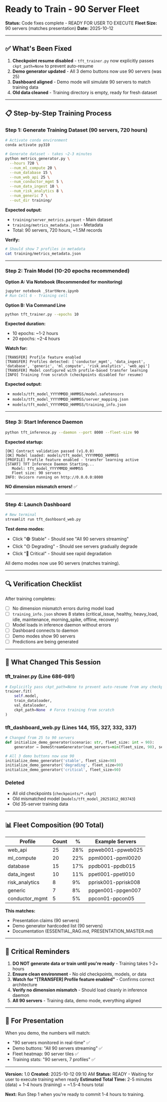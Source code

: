 # Ready to Train - 90 Server Fleet

**Status:** Code fixes complete - READY FOR USER TO EXECUTE
**Fleet Size:** 90 servers (matches presentation)
**Date:** 2025-10-12

---

## ✅ What's Been Fixed

1. **Checkpoint resume disabled** - `tft_trainer.py` now explicitly passes `ckpt_path=None` to prevent auto-resume
2. **Demo generator updated** - All 3 demo buttons now use 90 servers (was 25)
3. **Dashboard aligned** - Demo mode will simulate 90 servers to match training data
4. **Old data cleaned** - Training directory is empty, ready for fresh dataset

---

## 📋 Step-by-Step Training Process

### Step 1: Generate Training Dataset (90 servers, 720 hours)

```bash
# Activate conda environment
conda activate py310

# Generate dataset - takes ~2-3 minutes
python metrics_generator.py \
  --hours 720 \
  --num_ml_compute 20 \
  --num_database 15 \
  --num_web_api 25 \
  --num_conductor_mgmt 5 \
  --num_data_ingest 10 \
  --num_risk_analytics 8 \
  --num_generic 7 \
  --out_dir training/
```

**Expected output:**
- `training/server_metrics.parquet` - Main dataset
- `training/metrics_metadata.json` - Metadata
- Total: 90 servers, 720 hours, ~1.5M records

**Verify:**
```bash
# Should show 7 profiles in metadata
cat training/metrics_metadata.json
```

---

### Step 2: Train Model (10-20 epochs recommended)

**Option A: Via Notebook (Recommended for monitoring)**
```bash
jupyter notebook _StartHere.ipynb
# Run Cell 6 - Training cell
```

**Option B: Via Command Line**
```bash
python tft_trainer.py --epochs 10
```

**Expected duration:**
- 10 epochs: ~1-2 hours
- 20 epochs: ~2-4 hours

**Watch for:**
```
[TRANSFER] Profile feature enabled
[TRANSFER] Profiles detected: ['conductor_mgmt', 'data_ingest', 'database', 'generic', 'ml_compute', 'risk_analytics', 'web_api']
[TRANSFER] Model configured with profile-based transfer learning
[INFO] Training from scratch (checkpoints disabled for resume)
```

**Expected output:**
- `models/tft_model_YYYYMMDD_HHMMSS/model.safetensors`
- `models/tft_model_YYYYMMDD_HHMMSS/server_mapping.json`
- `models/tft_model_YYYYMMDD_HHMMSS/training_info.json`

---

### Step 3: Start Inference Daemon

```bash
python tft_inference.py --daemon --port 8000 --fleet-size 90
```

**Expected startup:**
```
[OK] Contract validation passed (v1.0.0)
[OK] Model loaded: models/tft_model_YYYYMMDD_HHMMSS
[PROFILE] Profile feature enabled - transfer learning active
[START] TFT Inference Daemon Starting...
   Model: tft_model_YYYYMMDD_HHMMSS
   Fleet size: 90 servers
INFO: Uvicorn running on http://0.0.0.0:8000
```

**NO dimension mismatch errors!** ✅

---

### Step 4: Launch Dashboard

```bash
# New terminal
streamlit run tft_dashboard_web.py
```

**Test demo modes:**
- Click "🟢 Stable" - Should see "All 90 servers streaming"
- Click "🟡 Degrading" - Should see servers gradually degrade
- Click "🔴 Critical" - Should see rapid degradation

All demo modes now use 90 servers (matches training).

---

## 🔍 Verification Checklist

After training completes:

- [ ] No dimension mismatch errors during model load
- [ ] `training_info.json` shows 8 states (critical_issue, healthy, heavy_load, idle, maintenance, morning_spike, offline, recovery)
- [ ] Model loads in inference daemon without errors
- [ ] Dashboard connects to daemon
- [ ] Demo modes show 90 servers
- [ ] Predictions are being generated

---

## 🎯 What Changed This Session

### tft_trainer.py (Line 686-691)
```python
# Explicitly pass ckpt_path=None to prevent auto-resume from any checkpoint
trainer.fit(
    self.model,
    train_dataloader,
    val_dataloader,
    ckpt_path=None  # Force training from scratch
)
```

### tft_dashboard_web.py (Lines 144, 155, 327, 332, 337)
```python
# Changed from 25 to 90 servers
def initialize_demo_generator(scenario: str, fleet_size: int = 90):
    generator = DemoStreamGenerator(num_servers=min(fleet_size, 90), seed=None)

# All 3 demo buttons now use 90
initialize_demo_generator('stable', fleet_size=90)
initialize_demo_generator('degrading', fleet_size=90)
initialize_demo_generator('critical', fleet_size=90)
```

### Deleted
- All old checkpoints (`checkpoints/*.ckpt`)
- Old mismatched model (`models/tft_model_20251012_083743`)
- Old 35-server training data

---

## 📊 Fleet Composition (90 Total)

| Profile | Count | % | Example Servers |
|---------|-------|---|----------------|
| web_api | 25 | 28% | ppweb001-ppweb025 |
| ml_compute | 20 | 22% | ppml0001-ppml0020 |
| database | 15 | 17% | ppdb001-ppdb015 |
| data_ingest | 10 | 11% | ppetl001-ppetl010 |
| risk_analytics | 8 | 9% | pprisk001-pprisk008 |
| generic | 7 | 8% | ppgen001-ppgen007 |
| conductor_mgmt | 5 | 5% | ppcon01-ppcon05 |

**This matches:**
- Presentation claims (90 servers)
- Demo generator hardcoded list (90 servers)
- Documentation (ESSENTIAL_RAG.md, PRESENTATION_MASTER.md)

---

## 🚨 Critical Reminders

1. **DO NOT generate data or train until you're ready** - Training takes 1-2+ hours
2. **Ensure clean environment** - No old checkpoints, models, or data
3. **Watch for "[TRANSFER] Profile feature enabled"** - Confirms correct architecture
4. **Verify no dimension mismatch** - Should load cleanly in inference daemon
5. **All 90 servers** - Training data, demo mode, everything aligned

---

## 🎤 For Presentation

When you demo, the numbers will match:
- "90 servers monitored in real-time" ✅
- Demo buttons: "All 90 servers streaming" ✅
- Fleet heatmap: 90 server tiles ✅
- Training stats: "90 servers, 7 profiles" ✅

---

**Version:** 1.0
**Created:** 2025-10-12 09:10 AM
**Status:** READY - Waiting for user to execute training when ready
**Estimated Total Time:** 2-5 minutes (data) + 1-4 hours (training) = ~1.5-4 hours total

**Next:** Run Step 1 when you're ready to commit 1-4 hours to training.
